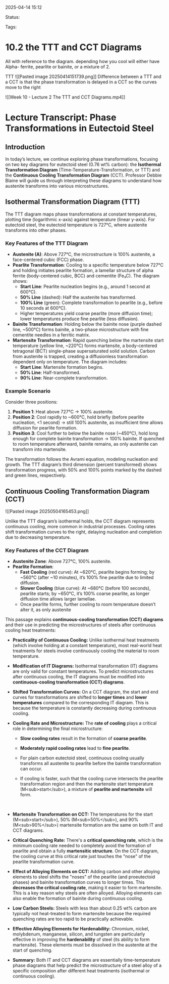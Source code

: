 2025-04-14 15:12

Status:

Tags:

# 10.2 the TTT and CCT Diagrams

All with reference to the diagram. 
depending how you cool will either have Alpha- ferrite, pearlite or bainite, or a mixture of 2.


TTT
![[Pasted image 20250414151739.png]]
Difference between a TTT and a CCT is that the phase transformation is delayed in a CCT so the curves move to the right

![[Week 10 - Lecture 2 The TTT and CCT Diagrams.mp4]]
# Lecture Transcript: Phase Transformations in Eutectoid Steel

## Introduction

In today’s lecture, we continue exploring phase transformations, focusing on two key diagrams for eutectoid steel (0.76 wt% carbon): the **Isothermal Transformation Diagram** (Time-Temperature-Transformation, or TTT) and the **Continuous Cooling Transformation Diagram** (CCT). Professor Debbie Blaine will guide us through interpreting these diagrams to understand how austenite transforms into various microstructures.

## Isothermal Transformation Diagram (TTT)

The TTT diagram maps phase transformations at constant temperatures, plotting time (logarithmic x-axis) against temperature (linear y-axis). For eutectoid steel, the eutectoid temperature is 727°C, where austenite transforms into other phases.

### Key Features of the TTT Diagram

- **Austenite (A)**: Above 727°C, the microstructure is 100% austenite, a face-centered cubic (FCC) phase.
- **Pearlite Transformation**: Cooling to a specific temperature below 727°C and holding initiates pearlite formation, a lamellar structure of alpha ferrite (body-centered cubic, BCC) and cementite (Fe₃C). The diagram shows:
    - **Start Line**: Pearlite nucleation begins (e.g., around 1 second at 600°C).
    - **50% Line** (dashed): Half the austenite has transformed.
    - **100% Line** (green): Complete transformation to pearlite (e.g., before 10 seconds at 600°C).
    - Higher temperatures yield coarse pearlite (more diffusion time); lower temperatures produce fine pearlite (less diffusion).
- **Bainite Transformation**: Holding below the bainite nose (purple dashed line, ~500°C) forms bainite, a two-phase microstructure with fine cementite needles in a ferritic matrix.
- **Martensite Transformation**: Rapid quenching below the martensite start temperature (yellow line, ~220°C) forms martensite, a body-centered tetragonal (BCT) single-phase supersaturated solid solution. Carbon from austenite is trapped, creating a diffusionless transformation dependent only on temperature. The diagram includes:
    - **Start Line**: Martensite formation begins.
    - **50% Line**: Half-transformed.
    - **90% Line**: Near-complete transformation.

### Example Scenario

Consider three positions:

1. **Position 1**: Heat above 727°C → 100% austenite.
2. **Position 2**: Cool rapidly to ~600°C, hold briefly (before pearlite nucleation, <1 second) → still 100% austenite, as insufficient time allows diffusion for pearlite formation.
3. **Position 3**: Cool further to below the bainite nose (~450°C), hold long enough for complete bainite transformation → 100% bainite. If quenched to room temperature afterward, bainite remains, as only austenite can transform into martensite.

The transformation follows the Avrami equation, modeling nucleation and growth. The TTT diagram’s third dimension (percent transformed) shows transformation progress, with 50% and 100% points marked by the dashed and green lines, respectively.

## Continuous Cooling Transformation Diagram (CCT)
![[Pasted image 20250504165453.png]]

Unlike the TTT diagram’s isothermal holds, the CCT diagram represents continuous cooling, more common in industrial processes. Cooling rates shift transformation curves to the right, delaying nucleation and completion due to decreasing temperature.

### Key Features of the CCT Diagram

- **Austenite Zone**: Above 727°C, 100% austenite.
- **Pearlite Formation**:
    - **Fast Cooling** (red curve): At ~620°C, pearlite begins forming; by ~560°C (after ~10 minutes), it’s 100% fine pearlite due to limited diffusion.
    - **Slower Cooling** (blue curve): At ~680°C (before 100 seconds), pearlite starts; by ~650°C, it’s 100% coarse pearlite, as longer diffusion time allows larger lamellae.
    - Once pearlite forms, further cooling to room temperature doesn’t alter it, as only austenite


This passage explains **continuous-cooling transformation (CCT) diagrams** and their use in predicting the microstructures of steels after continuous cooling heat treatments:

- **Practicality of Continuous Cooling:** Unlike isothermal heat treatments (which involve holding at a constant temperature), most real-world heat treatments for steels involve continuously cooling the material to room temperature.  
    
- **Modification of IT Diagrams:** Isothermal transformation (IT) diagrams are only valid for constant temperatures. To predict microstructures after continuous cooling, the IT diagrams must be modified into **continuous-cooling transformation (CCT) diagrams**.  
    
- **Shifted Transformation Curves:** On a CCT diagram, the start and end curves for transformations are shifted to **longer times** and **lower temperatures** compared to the corresponding IT diagram. This is because the temperature is constantly decreasing during continuous cooling.  
    
- **Cooling Rate and Microstructure:** The **rate of cooling** plays a critical role in determining the final microstructure:
    
    - **Slow cooling rates** result in the formation of **coarse pearlite**.
    - **Moderately rapid cooling rates** lead to **fine pearlite**.  
        
    - For plain carbon eutectoid steel, continuous cooling usually transforms all austenite to pearlite before the bainite transformation can occur.
    - If cooling is faster, such that the cooling curve intersects the pearlite transformation region and then the martensite start temperature (M&lt;sub>start&lt;/sub>), a mixture of **pearlite and martensite** will form.
    
     
    
- **Martensite Transformation on CCT:** The temperatures for the start (M&lt;sub>start&lt;/sub>), 50% (M&lt;sub>50%&lt;/sub>), and 90% (M&lt;sub>90%&lt;/sub>) martensite formation are the same on both IT and CCT diagrams.
- **Critical Quenching Rate:** There's a **critical quenching rate**, which is the minimum cooling rate needed to completely avoid the formation of pearlite and obtain a fully **martensitic structure**. On the CCT diagram, the cooling curve at this critical rate just touches the "nose" of the pearlite transformation curve.  
    
- **Effect of Alloying Elements on CCT:** Adding carbon and other alloying elements to steel shifts the "noses" of the pearlite (and proeutectoid phases) and bainite transformation curves to longer times. This **decreases the critical cooling rate**, making it easier to form martensite. This is a key reason why steels are often alloyed. Alloying elements can also enable the formation of bainite during continuous cooling.  
    
- **Low Carbon Steels:** Steels with less than about 0.25 wt% carbon are typically not heat-treated to form martensite because the required quenching rates are too rapid to be practically achievable.  
    
- **Effective Alloying Elements for Hardenability:** Chromium, nickel, molybdenum, manganese, silicon, and tungsten are particularly effective in improving the **hardenability** of steel (its ability to form martensite). These elements must be dissolved in the austenite at the start of quenching.
- **Summary:** Both IT and CCT diagrams are essentially time-temperature phase diagrams that help predict the microstructure of a steel alloy of a specific composition after different heat treatments (isothermal or continuous cooling).  
    